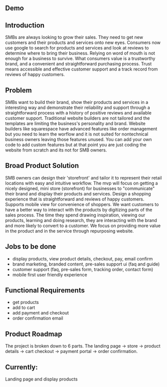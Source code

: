 ## Demo

## Introduction 
SMBs are always looking to grow their sales. They need to get new customers and their products and services onto new eyes. Consumers now use google to search for products and services and look at reviews to determine where to bring their business. Relying on word of mouth is not enough for a business to survive. What consumers value is a trustworthy brand, and a convenient and straightforward purchasing process. Trust means accessible and effective customer support and a track record from reviews of happy customers. 

## Problem
SMBs want to build their brand, show their products and services in a interesting way and demonstrate their reliability and support through a straightforward process with a history of positive reviews and available customer support. Traditional website builders are not tailored and the templates are limiting the business's personality and brand. Website builders like squarespace have advanced features like order management but you need to learn the worflow and it is not suited for nontechnical business owners leaving those features unused. You can add your own code to add custom features but at that point you are just coding the website from scratch and its not for SMB owners. 

## Broad Product Solution
SMB owners can design their 'storefront' and tailor it to represent their retail locations with easy and intuitive workflow. The mvp will focus on getting a nicely designed, mini store (storefront) for businesses to "communicate" their brand and display their products and services. Design a shopping experience that is straightforward and reviews of happy customers. Supports mobile view for convenience of shoppers. We want customers to have a better way to interact with the products by digitizing parts of the sales process. The time they spend drawing inspiration, viewing our products, learning and doing research, they are interacting with the brand and more likely to convert to a customer. We focus on providing more value in the product and in the service through repurposing website. 

## Jobs to be done
- display products, view product details, checkout, pay, email confirm
- brand marketing, branded content, pre-sales support ui (faq and guide)
- customer support (faq, pre-sales form, tracking order, contact form)
- mobile first user friendly experience

## Functional Requirements
- get products
- add to cart
- add payment and checkout
- order confirmation email

## Product Roadmap
The project is broken down to 6 parts. The landing page -> store -> product details -> cart checkout -> payment portal -> order confirmation. 

## Currently: 
Landing page and display products


